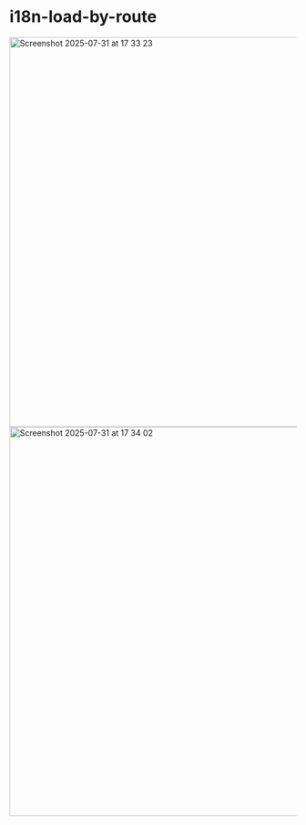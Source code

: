 # i18n-load-by-route

<img width="1432" height="684" alt="Screenshot 2025-07-31 at 17 33 23" src="https://github.com/user-attachments/assets/6986c231-e8c8-4f49-bfc9-e90831c10ff5" />
<img width="1433" height="683" alt="Screenshot 2025-07-31 at 17 34 02" src="https://github.com/user-attachments/assets/977add41-d0e3-4aac-a021-118211710202" />
